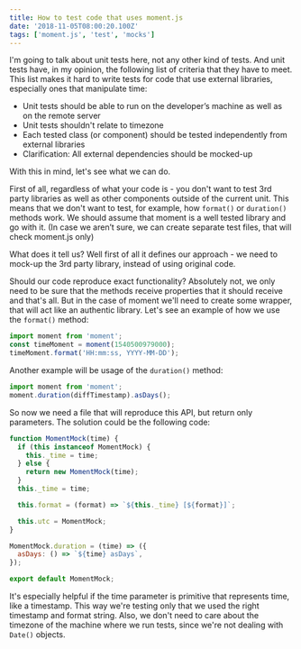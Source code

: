 ```yaml
---
title: How to test code that uses moment.js
date: '2018-11-05T08:00:20.100Z'
tags: ['moment.js', 'test', 'mocks']
---
```


I'm going to talk about unit tests here, not any other kind of tests.
And unit tests have, in my opinion, the following list of criteria that they have to meet.
This list makes it hard to write tests for code that use external libraries, especially ones that manipulate time:

- Unit tests should be able to run on the developer’s machine as well as on the remote server
- Unit tests shouldn't relate to timezone
- Each tested class (or component) should be tested independently from external libraries
- Clarification: All external dependencies should be mocked-up

With this in mind, let's see what we can do.

First of all, regardless of what your code is -
you don't want to test 3rd party libraries as well as other components outside of the current unit.
This means that we don't want to test, for example, how `format()` or `duration()` methods work.
We should assume that moment is a well tested library and go with it.
(In case we aren’t sure, we can create separate test files, that will check moment.js only)

What does it tell us?
Well first of all it defines our approach - we need to mock-up the 3rd party library,
instead of using original code.

Should our code reproduce exact functionality?
Absolutely not, we only need to be sure that the methods receive properties that it should receive and that's all.
But in the case of moment we'll need to create some wrapper, that will act like an authentic library.
Let's see an example of how we use the `format()` method:

```javascript
import moment from 'moment';
const timeMoment = moment(1540500979000);
timeMoment.format('HH:mm:ss, YYYY-MM-DD');
```

Another example will be usage of the `duration()` method:

```javascript
import moment from 'moment';
moment.duration(diffTimestamp).asDays();
```

So now we need a file that will reproduce this API, but return only parameters.
The solution could be the following code:

```javascript
function MomentMock(time) {
  if (this instanceof MomentMock) {
    this._time = time;
  } else {
    return new MomentMock(time);
  }
  this._time = time;

  this.format = (format) => `${this._time} [${format}]`;

  this.utc = MomentMock;
}

MomentMock.duration = (time) => ({
  asDays: () => `${time} asDays`,
});

export default MomentMock;
```

It's especially helpful if the time parameter is primitive that represents time, like a timestamp.
This way we're testing only that we used the right timestamp and format string.
Also, we don't need to care about the timezone of the machine where we run tests,
since we're not dealing with `Date()` objects.
